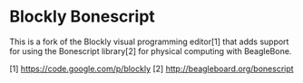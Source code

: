 Blockly Bonescript
==================

This is a fork of the Blockly visual programming editor[1] that adds support for using the Bonescript library[2]
for physical computing with BeagleBone.

[1] https://code.google.com/p/blockly
[2] http://beagleboard.org/bonescript
